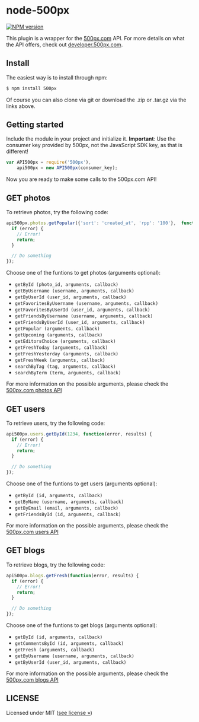 node-500px
==========

[![NPM version](https://badge.fury.io/js/500px.png)](http://badge.fury.io/js/500px)

This plugin is a wrapper for the [500px.com](http://500px.com) API. For more details on what the API offers, check out [developer.500px.com](http://developer.500px.com/).

## Install

The easiest way is to install through npm:

```bash
$ npm install 500px
```

Of course you can also clone via git or download the .zip or .tar.gz via the links above.

## Getting started

Include the module in your project and initialize it. **Important**: Use the consumer key provided by 500px, not the JavaScript SDK key, as that is different!

```javascript
var API500px = require('500px'),
    api500px = new API500px(consumer_key);
```

Now you are ready to make some calls to the 500px.com API!

## GET photos

To retrieve photos, try the following code:

```javascript
api500px.photos.getPopular({'sort': 'created_at', 'rpp': '100'},  function(error, results) {
  if (error) {
    // Error!
    return;
  }

  // Do something
});
```

Choose one of the funtions to get photos (arguments optional):

* `getById (photo_id, arguments, callback)`
* `getByUsername (username, arguments, callback)`
* `getByUserId (user_id, arguments, callback)`
* `getFavoritesByUsername (username, arguments, callback)`
* `getFavoritesByUserId (user_id, arguments, callback)`
* `getFriendsByUsername (username, arguments, callback)`
* `getFriendsByUserId (user_id, arguments, callback)`
* `getPopular (arguments, callback)`
* `getUpcoming (arguments, callback)`
* `getEditorsChoice (arguments, callback)`
* `getFreshToday (arguments, callback)`
* `getFreshYesterday (arguments, callback)`
* `getFreshWeek (arguments, callback)`
* `searchByTag (tag, arguments, callback)`
* `searchByTerm (term, arguments, callback)`

For more information on the possible arguments, please check the [500px.com photos API](http://developer.500px.com/docs/photos-index)

## GET users

To retrieve users, try the following code:

```javascript
api500px.users.getById(1234, function(error, results) {
  if (error) {
    // Error!
    return;
  }

  // Do something
});
```

Choose one of the funtions to get users (arguments optional):

* `getById (id, arguments, callback)`
* `getByName (username, arguments, callback)`
* `getByEmail (email, arguments, callback)`
* `getFriendsById (id, arguments, callback)`

For more information on the possible arguments, please check the [500px.com users API](http://developer.500px.com/docs/users-index)

## GET blogs

To retrieve blogs, try the following code:

```javascript
api500px.blogs.getFresh(function(error, results) {
  if (error) {
    // Error!
    return;
  }

  // Do something
});
```

Choose one of the funtions to get blogs (arguments optional):

* `getById (id, arguments, callback)`
* `getCommentsById (id, arguments, callback)`
* `getFresh (arguments, callback)`
* `getByUsername (username, arguments, callback)`
* `getByUserId (user_id, arguments, callback)`

For more information on the possible arguments, please check the [500px.com blogs API](http://developer.500px.com/docs/blogs-index)

## LICENSE

Licensed under MIT ([see license »](LICENSE))
